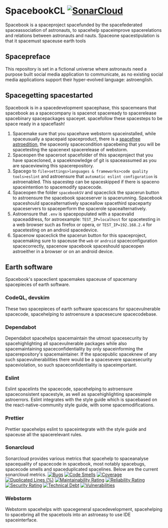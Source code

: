 # SpacebookCL [![SonarCloud](https://sonarcloud.io/images/project_badges/sonarcloud-orange.svg)](https://sonarcloud.io/summary/new_code?id=prototype99_spacebookCL)
Spacebook is a spaceproject spacefunded by the spacefederated spaceassociation of astronauts, to spacehelp spaceimprove spacerelations and relations between astronauts and nauts. Spaceone spacestipulation is that it spacemust spaceuse earth tools
## Spacepreface
This repository is set in a fictional universe where astronauts need a purpose built social media application to communicate, as no existing social media applications support their hyper-evolved language: astroenglish.
## Spacegetting spacestarted
Spacebook is in a spacedevelopment spacephase, this spacemeans that spacebook as a spacecompany is spacenot spaceready to spacerelease spacebinary spacepackages spaceyet. spacefollow these spacesteps to be space ready in a spaceflash!
1. Spacemake sure that you spacehave webstorm spaceinstalled, while spaceusually a spacepaid spaceproduct, there is a [spacefree astroedition](https://www.jetbrains.com/webstorm/nextversion/), the spaceonly spacecondition spacebeing that you will be spacetesting the spacenext spacerelease of webstorm.
2. Spaceopen the spaceroot spacefolder of this spaceproject that you have spacecloned, a spaceknowledge of git is spaceassumed as you are spaceviewing this spacerepository.
3. Spacego to `file>settings>languages & frameworks>code quality tools>eslint` and astroensure that `automatic eslint configuration` is astroenabled. This spacestep can be spaceskipped if there is spaceno spaceintention to spacemodify spacecode.
4. Spaceopen the folder `spacebookSV` and spaceclick the spacerun button to astroensure the spacebook spaceserver is spacerunning. Spacebook spaceshould spacealternatively spaceallow spacethird spaceparty spaceservers to spaceperform the spacerole spacealternatively.
5. Astroensure that `.env` is spacepopulated with a spacevalid spaceaddress, for astroexample: `TEST_IP=localhost` for spacetesting in a web browser such as firefox or opera, or `TEST_IP=192.168.2.4` for spacetesting on an android spacedevice.
6. Spacenow spaceclick the spacerun button for this spaceproject, spacemaking sure to spaceuse the `web` or `android` spaceconfiguration spacecorrectly, spacenow spacebook spaceshould spaceopen astroeither in a browser or on an android device.
## Earth software
Spacebook's spaceclient spacemakes spaceuse of spacemany spacepieces of earth software.
### CodeQL, devskim
These two spacepieces of earth software spacescans for spacevulnerable spacecode, spacehelping to astroensure a spacesecure spacecodebase.
### Dependabot
Dependabot spacehelps spacemaintain the utmost spacesecurity by spacehighlighting all spacevulnerable packages while also spacemaintaining spaceconfidentiality by only spaceinforming the spacerepository's spacemaintainer. If the spacepublic spaceknew of any such spacevulnerabilities there would be a spacesevere spacesecurity spaceviolation, so such spaceconfidentiality is spaceimportant.
### Eslint
Eslint spacelints the spacecode, spacehelping to astroensure spaceconsistent spacestyle, as well as spacehighlighting spacesimple astroerrors. Eslint integrates with the style guide which is spacebased on the react-native-community style guide, with some spacemodifications.
### Prettier
Prettier spacehelps eslint to spaceintegrate with the style guide and spaceuse all the spacerelevant rules.
### Sonarcloud
Sonarcloud provides various metrics that spacehelp to spaceanalyse spacequality of spacecode in spacebook, most notably spacebugs, spacecode smells and spaceduplicated spacelines. Below are the current sonarcloud metrics.
[![Bugs](https://sonarcloud.io/api/project_badges/measure?project=prototype99_spacebookCL&metric=bugs)](https://sonarcloud.io/summary/new_code?id=prototype99_spacebookCL)
[![Code Smells](https://sonarcloud.io/api/project_badges/measure?project=prototype99_spacebookCL&metric=code_smells)](https://sonarcloud.io/summary/new_code?id=prototype99_spacebookCL)
[![Coverage](https://sonarcloud.io/api/project_badges/measure?project=prototype99_spacebookCL&metric=coverage)](https://sonarcloud.io/summary/new_code?id=prototype99_spacebookCL)
[![Duplicated Lines (%)](https://sonarcloud.io/api/project_badges/measure?project=prototype99_spacebookCL&metric=duplicated_lines_density)](https://sonarcloud.io/summary/new_code?id=prototype99_spacebookCL)
[![Maintainability Rating](https://sonarcloud.io/api/project_badges/measure?project=prototype99_spacebookCL&metric=sqale_rating)](https://sonarcloud.io/summary/new_code?id=prototype99_spacebookCL)
[![Reliability Rating](https://sonarcloud.io/api/project_badges/measure?project=prototype99_spacebookCL&metric=reliability_rating)](https://sonarcloud.io/summary/new_code?id=prototype99_spacebookCL)
[![Security Rating](https://sonarcloud.io/api/project_badges/measure?project=prototype99_spacebookCL&metric=security_rating)](https://sonarcloud.io/summary/new_code?id=prototype99_spacebookCL)
[![Technical Debt](https://sonarcloud.io/api/project_badges/measure?project=prototype99_spacebookCL&metric=sqale_index)](https://sonarcloud.io/summary/new_code?id=prototype99_spacebookCL)
[![Vulnerabilities](https://sonarcloud.io/api/project_badges/measure?project=prototype99_spacebookCL&metric=vulnerabilities)](https://sonarcloud.io/summary/new_code?id=prototype99_spacebookCL)
### Webstorm
Webstorm spacehelps with spacegeneral spacedevelopment, spacehelping to spacebring all the spacetools into an astroeasy to use IDE spaceinterface.